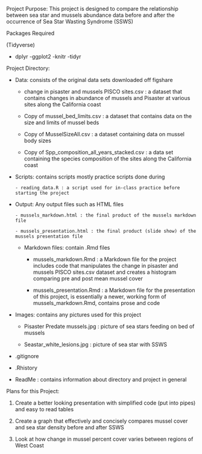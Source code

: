 Project Purpose: This project is designed to compare the relationship between sea star and mussels abundance data before
and after the occurrence of Sea Star Wasting Syndrome (SSWS)

Packages Required
 
(Tidyverse)
- dplyr
-ggplot2
-knitr
-tidyr


Project Directory:

  - Data: consists of the original data sets downloaded off figshare
      
      - change in pisaster and mussels PISCO sites.csv : a dataset that contains changes in abundance of mussels and Pisaster
      at various sites along the California coast
      
      - Copy of mussel_bed_limits.csv : a dataset that contains data on the size and limits of mussel beds
      
      - Copy of MusselSizeAll.csv : a dataset containing data on mussel body sizes
      
      - Copy of Spp_composition_all_years_stacked.csv : a data set containing the species composition of the sites along the 
      California coast
      

- Scripts: contains scripts mostly practice scripts done during 
  
      - reading_data.R : a script used for in-class practice before starting the project
    

      
- Output: Any output files such as HTML files 

  
      - mussels_markdown.html : the final product of the mussels markdown file
      
      - mussels_presentation.html : the final product (slide show) of the mussels presentation file
      
      
  
  - Markdown files: contain .Rmd files
  
      - mussels_markdown.Rmd :  a Markdown file for the project includes code that manipulates the change in pisaster
      and mussels PISCO sites.csv dataset and creates a histogram comparing pre and post mean mussel cover
      
      - mussels_presentation.Rmd : a Markdown file for the presentation of this project, is essentially a newer, working form
      of mussels_markdown.Rmd, contains prose and code 
      

 -  Images: contains any pictures used for this project

  
      - Pisaster Predate mussels.jpg : picture of sea stars feeding on bed of mussels
      
      - Seastar_white_lesions.jpg : picture of sea star with SSWS
  
  
  - .gitignore
  
  
  - .Rhistory
  
  
  - ReadMe : contains information about directory and project in general
  
  
  
  Plans for this Project:
  
  1) Create a better looking presentation with simplified code (put into pipes) and easy to read tables
  
  2) Create a graph that effectively and concisely compares mussel cover and sea star density before and after SSWS
  
  3) Look at how change in mussel percent cover varies between regions of West Coast